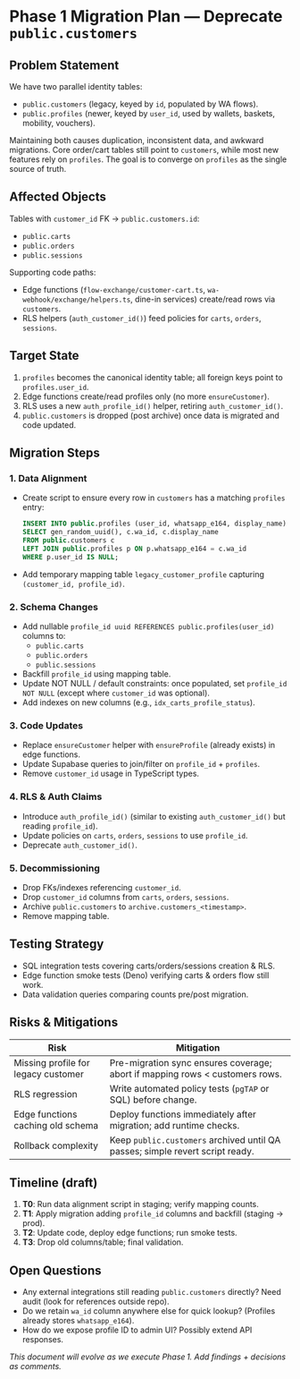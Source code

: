 # Phase 1 Migration Plan — Deprecate `public.customers`

## Problem Statement
We have two parallel identity tables:
- `public.customers` (legacy, keyed by `id`, populated by WA flows).
- `public.profiles` (newer, keyed by `user_id`, used by wallets, baskets, mobility, vouchers).

Maintaining both causes duplication, inconsistent data, and awkward migrations. Core order/cart tables still point to `customers`, while most new features rely on `profiles`. The goal is to converge on `profiles` as the single source of truth.

## Affected Objects
Tables with `customer_id` FK → `public.customers.id`:
- `public.carts`
- `public.orders`
- `public.sessions`

Supporting code paths:
- Edge functions (`flow-exchange/customer-cart.ts`, `wa-webhook/exchange/helpers.ts`, dine-in services) create/read rows via `customers`.
- RLS helpers (`auth_customer_id()`) feed policies for `carts`, `orders`, `sessions`.

## Target State
1. `profiles` becomes the canonical identity table; all foreign keys point to `profiles.user_id`.
2. Edge functions create/read profiles only (no more `ensureCustomer`).
3. RLS uses a new `auth_profile_id()` helper, retiring `auth_customer_id()`.
4. `public.customers` is dropped (post archive) once data is migrated and code updated.

## Migration Steps
### 1. Data Alignment
- Create script to ensure every row in `customers` has a matching `profiles` entry:
  ```sql
  INSERT INTO public.profiles (user_id, whatsapp_e164, display_name)
  SELECT gen_random_uuid(), c.wa_id, c.display_name
  FROM public.customers c
  LEFT JOIN public.profiles p ON p.whatsapp_e164 = c.wa_id
  WHERE p.user_id IS NULL;
  ```
- Add temporary mapping table `legacy_customer_profile` capturing `(customer_id, profile_id)`.

### 2. Schema Changes
- Add nullable `profile_id uuid REFERENCES public.profiles(user_id)` columns to:
  - `public.carts`
  - `public.orders`
  - `public.sessions`
- Backfill `profile_id` using mapping table.
- Update NOT NULL / default constraints: once populated, set `profile_id` `NOT NULL` (except where `customer_id` was optional).
- Add indexes on new columns (e.g., `idx_carts_profile_status`).

### 3. Code Updates
- Replace `ensureCustomer` helper with `ensureProfile` (already exists) in edge functions.
- Update Supabase queries to join/filter on `profile_id` + `profiles`.
- Remove `customer_id` usage in TypeScript types.

### 4. RLS & Auth Claims
- Introduce `auth_profile_id()` (similar to existing `auth_customer_id()` but reading `profile_id`).
- Update policies on `carts`, `orders`, `sessions` to use `profile_id`.
- Deprecate `auth_customer_id()`.

### 5. Decommissioning
- Drop FKs/indexes referencing `customer_id`.
- Drop `customer_id` columns from `carts`, `orders`, `sessions`.
- Archive `public.customers` to `archive.customers_<timestamp>`.
- Remove mapping table.

## Testing Strategy
- SQL integration tests covering carts/orders/sessions creation & RLS.
- Edge function smoke tests (Deno) verifying carts & orders flow still work.
- Data validation queries comparing counts pre/post migration.

## Risks & Mitigations
| Risk | Mitigation |
|------|------------|
| Missing profile for legacy customer | Pre-migration sync ensures coverage; abort if mapping rows < customers rows. |
| RLS regression | Write automated policy tests (`pgTAP` or SQL) before change. |
| Edge functions caching old schema | Deploy functions immediately after migration; add runtime checks. |
| Rollback complexity | Keep `public.customers` archived until QA passes; simple revert script ready. |

## Timeline (draft)
1. **T0**: Run data alignment script in staging; verify mapping counts.
2. **T1**: Apply migration adding `profile_id` columns and backfill (staging → prod).
3. **T2**: Update code, deploy edge functions; run smoke tests.
4. **T3**: Drop old columns/table; final validation.

## Open Questions
- Any external integrations still reading `public.customers` directly? Need audit (look for references outside repo).
- Do we retain `wa_id` column anywhere else for quick lookup? (Profiles already stores `whatsapp_e164`).
- How do we expose profile ID to admin UI? Possibly extend API responses.

*This document will evolve as we execute Phase 1. Add findings + decisions as comments.*
